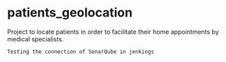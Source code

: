 # patients_geolocation
Project to locate patients in order to facilitate their home appointments by medical specialists.

```
Testing the connection of SonarQube in jenkings

```


